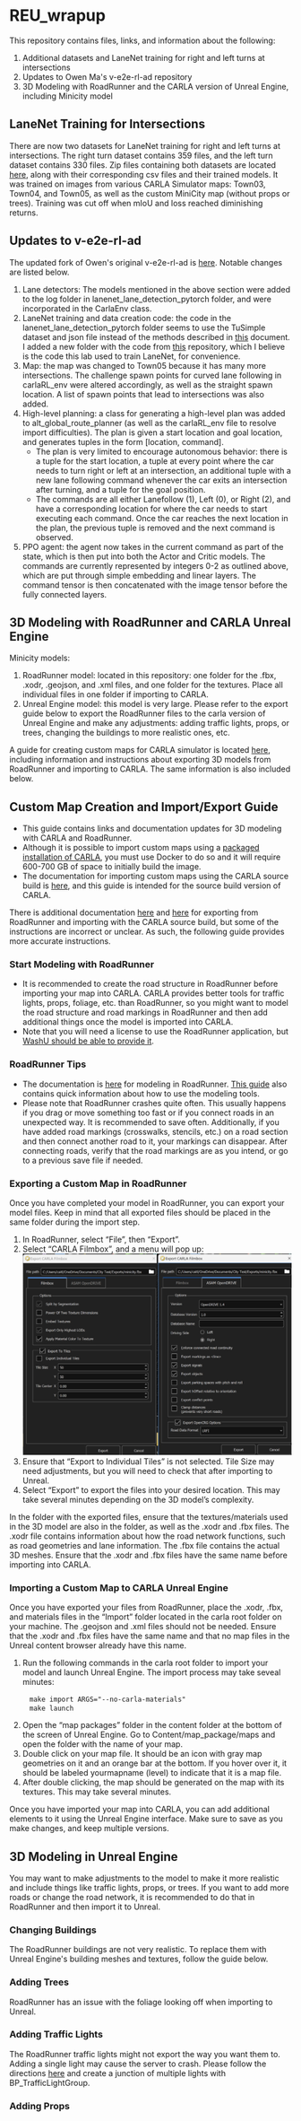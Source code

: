 # REU_wrapup

This repository contains files, links, and information about the following:
1. Additional datasets and LaneNet training for right and left turns at intersections
2. Updates to Owen Ma's v-e2e-rl-ad repository
3. 3D Modeling with RoadRunner and the CARLA version of Unreal Engine, including Minicity model

## LaneNet Training for Intersections
There are now two datasets for LaneNet training for right and left turns at intersections. The right turn dataset contains 359 files, and the left turn dataset contains 330 files. Zip files containing both datasets are located [here](https://drive.google.com/drive/folders/10LKjktFrEe_lrjv4_TwvhQ9-Pzauom9r?usp=sharing), along with their corresponding csv files and their trained models. It was trained on images from various CARLA Simulator maps: Town03, Town04, and Town05, as well as the custom MiniCity map (without props or trees). Training was cut off when mIoU and loss reached diminishing returns.

## Updates to v-e2e-rl-ad
The updated fork of Owen's original v-e2e-rl-ad is [here](https://github.com/catac0mb/v-e2e-rl-ad). Notable changes are listed below.
1. Lane detectors: The models mentioned in the above section were added to the log folder in lanenet_lane_detection_pytorch folder, and were incorporated in the CarlaEnv class. 
2. LaneNet training and data creation code: the code in the lanenet_lane_detection_pytorch folder seems to use the TuSimple dataset and json file instead of the methods described in [this](https://docs.google.com/document/d/1EXU5jXaEKWgqxBsn6C817SnIB1FmI7IcWZgUivV2DjU/edit) document. I added a new folder with the code from [this](https://github.com/David-Brodsky/LaneNet-Train) repository, which I believe is the code this lab used to train LaneNet, for convenience.
3. Map: the map was changed to Town05 because it has many more intersections. The challenge spawn points for curved lane following in carlaRL_env were altered accordingly, as well as the straight spawn location. A list of spawn points that lead to intersections was also added.
4. High-level planning: a class for generating a high-level plan was added to alt_global_route_planner (as well as the carlaRL_env file to resolve import difficulties). The plan is given a start location and goal location, and generates tuples in the form [location, command].
   * The plan is very limited to encourage autonomous behavior: there is a tuple for the start location, a tuple at every point where the car needs to turn right or left at an intersection, an additional tuple with a new lane following command whenever the car exits an intersection after turning, and a tuple for the goal position.
   * The commands are all either Lanefollow (1), Left (0), or Right (2), and have a corresponding location for where the car needs to start executing each command. Once the car reaches the next location in the plan, the previous tuple is removed and the next command is observed.
5. PPO agent: the agent now takes in the current command as part of the state, which is then put into both the Actor and Critic models. The commands are currently represented by integers 0-2 as outlined above, which are put through simple embedding and linear layers. The command tensor is then concatenated with the image tensor before the fully connected layers.

## 3D Modeling with RoadRunner and CARLA Unreal Engine
Minicity models:
1. RoadRunner model: located in this repository: one folder for the .fbx, .xodr, .geojson, and .xml files, and one folder for the textures. Place all individual files in one folder if importing to CARLA.
2. Unreal Engine model: this model is very large. Please refer to the export guide below to export the RoadRunner files to the carla version of Unreal Engine and make any adjustments: adding traffic lights, props, or trees, changing the buildings to more realistic ones, etc.

A guide for creating custom maps for CARLA simulator is located [here](https://docs.google.com/document/d/1nGkW9r-JUrX9DzVkiATIxvYBm__sEEYetNbHLP2ewoU/edit#heading=h.j5jq9pdnhxqd), including information and instructions about exporting 3D models from RoadRunner and importing to CARLA. The same information is also included below.


## Custom Map Creation and Import/Export Guide
* This guide contains links and documentation updates for 3D modeling with CARLA and RoadRunner.
* Although it is possible to import custom maps using a [packaged installation of CARLA](https://carla.readthedocs.io/en/latest/tuto_M_add_map_package/), you must use Docker to do so and it will require 600-700 GB of space to initially build the image.
* The documentation for importing custom maps using the CARLA source build is [here](https://carla.readthedocs.io/en/latest/tuto_M_add_map_source/), and this guide is intended for the source build version of CARLA.

There is additional documentation [here](https://carla.readthedocs.io/en/0.9.4/how_to_make_a_new_map/) and [here](https://www.mathworks.com/help/roadrunner/ug/export-to-carla.html) for exporting from RoadRunner and importing with the CARLA source build, but some of the instructions are incorrect or unclear. As such, the following guide provides more accurate instructions.


### Start Modeling with RoadRunner
* It is recommended to create the road structure in RoadRunner before importing your map into CARLA. CARLA provides better tools for traffic lights, props, foliage, etc. than RoadRunner, so you might want to model the road structure and road markings in RoadRunner and then add additional things once the model is imported into CARLA. 
* Note that you will need a license to use the RoadRunner application, but [WashU should be able to provide it](https://www.mathworks.com/content/dam/mathworks/mathworks-dot-com/images/responsive/supporting/solutions/automated-driving/roadrunner-tutorial/access-roadrunner-cwl.pdf).


### RoadRunner Tips
* The documentation is [here](https://www.mathworks.com/help/roadrunner/fundamentals.html) for modeling in RoadRunner. [This guide](https://www.mathworks.com/help/roadrunner/ug/choose-a-roadrunner-tool.html) also contains quick information about how to use the modeling tools.
* Please note that RoadRunner crashes quite often. This usually happens if you drag or move something too fast or if you connect roads in an unexpected way. It is recommended to save often. Additionally, if you have added road markings (crosswalks, stencils, etc.) on a road section and then connect another road to it, your markings can disappear. After connecting roads, verify that the road markings are as you intend, or go to a previous save file if needed.


### Exporting a Custom Map in RoadRunner
Once you have completed your model in RoadRunner, you can export your model files. Keep in mind that all exported files should be placed in the same folder during the import step.

1. In RoadRunner, select “File”, then “Export”.
2. Select “CARLA Filmbox”, and a menu will pop up: ![export menu](3D_modeling_guide/export_menu.png)
3. Ensure that “Export to Individual Tiles” is not selected. Tile Size may need adjustments, but you will need to check that after importing to Unreal.
4. Select “Export” to export the files into your desired location. This may take several minutes depending on the 3D model’s complexity.

In the folder with the exported files, ensure that the textures/materials used in the 3D model are also in the folder, as well as the .xodr and .fbx files. The .xodr file contains information about how the road network functions, such as road geometries and lane information. The .fbx file contains the actual 3D meshes. Ensure that the .xodr and .fbx files have the same name before importing into CARLA.


### Importing a Custom Map to CARLA Unreal Engine
Once you have exported your files from RoadRunner, place the .xodr, .fbx, and materials files in the “Import” folder located in the carla root folder on your machine. The .geojson and .xml files should not be needed. Ensure that the .xodr and .fbx files have the same name and that no map files in the Unreal content browser already have this name.

1. Run the following commands in the carla root folder to import your model and launch Unreal Engine. The import process may take seveal minutes:
```Shell
     make import ARGS="--no-carla-materials"
     make launch
```

2. Open the “map packages” folder in the content folder at the bottom of the screen of Unreal Engine. Go to Content/map_package/maps and open the folder with the name of your map.
3. Double click on your map file. It should be an icon with gray map geometries on it and an orange bar at the bottom. If you hover over it, it should be labeled yourmapname (level) to indicate that it is a map file.
4. After double clicking, the map should be generated on the map with its textures. This may take several minutes.

Once you have imported your map into CARLA, you can add additional elements to it using the Unreal Engine interface. Make sure to save as you make changes, and keep multiple versions.

## 3D Modeling in Unreal Engine
You may want to make adjustments to the model to make it more realistic and include things like traffic lights, props, or trees. If you want to add more roads or change the road network, it is recommended to do that in RoadRunner and then import it to Unreal.

### Changing Buildings
The RoadRunner buildings are not very realistic. To replace them with Unreal Engine's building meshes and textures, follow the guide below.

### Adding Trees
RoadRunner has an issue with the foliage looking off when importing to Unreal.

### Adding Traffic Lights
The RoadRunner traffic lights might not export the way you want them to.
Adding a single light may cause the server to crash. Please follow the directions [here](https://carla.readthedocs.io/en/latest/tuto_M_custom_add_tl/) and create a junction of multiple lights with BP_TrafficLightGroup.

### Adding Props




